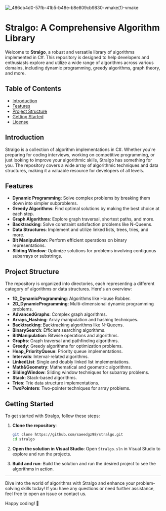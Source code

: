 ![_486cb4d0-57fb-41b5-b48e-b8e809cb9830-vmake(1)-vmake](https://github.com/user-attachments/assets/0492ef5f-6706-45b8-84a3-c052e3db24b7)

# Stralgo: A Comprehensive Algorithm Library

Welcome to **Stralgo**, a robust and versatile library of algorithms implemented in C#. This repository is designed to help developers and enthusiasts explore and utilize a wide range of algorithms across various domains, including dynamic programming, greedy algorithms, graph theory, and more.

## Table of Contents

- [Introduction](#introduction)
- [Features](#features)
- [Project Structure](#project-structure)
- [Getting Started](#getting-started)
- [License](#license)

## Introduction

Stralgo is a collection of algorithm implementations in C#. Whether you're preparing for coding interviews, working on competitive programming, or just looking to improve your algorithmic skills, Stralgo has something for you. The repository covers a wide array of algorithmic techniques and data structures, making it a valuable resource for developers of all levels.

## Features

- **Dynamic Programming**: Solve complex problems by breaking them down into simpler subproblems.
- **Greedy Algorithms**: Find optimal solutions by making the best choice at each step.
- **Graph Algorithms**: Explore graph traversal, shortest paths, and more.
- **Backtracking**: Solve constraint satisfaction problems like N-Queens.
- **Data Structures**: Implement and utilize linked lists, trees, tries, and more.
- **Bit Manipulation**: Perform efficient operations on binary representations.
- **Sliding Window**: Optimize solutions for problems involving contiguous subarrays or substrings.

## Project Structure

The repository is organized into directories, each representing a different category of algorithms or data structures. Here's an overview:

- **1D_DynamicProgramming**: Algorithms like House Robber.
- **2D_DynamicProgramming**: Multi-dimensional dynamic programming problems.
- **AdvancedGraphs**: Complex graph algorithms.
- **Arrays_Hashing**: Array manipulation and hashing techniques.
- **Backtracking**: Backtracking algorithms like N-Queens.
- **BinarySearch**: Efficient searching algorithms.
- **BitManipulation**: Bitwise operations and algorithms.
- **Graphs**: Graph traversal and pathfinding algorithms.
- **Greedy**: Greedy algorithms for optimization problems.
- **Heap_PriorityQueue**: Priority queue implementations.
- **Intervals**: Interval-related algorithms.
- **LinkedList**: Single and doubly linked list implementations.
- **Math&Geometry**: Mathematical and geometric algorithms.
- **SlidingWindow**: Sliding window techniques for subarray problems.
- **Stack**: Stack-based algorithms.
- **Tries**: Trie data structure implementations.
- **TwoPointers**: Two-pointer techniques for array problems.

## Getting Started

To get started with Stralgo, follow these steps:

1. **Clone the repository**:
    ```sh
    git clone https://github.com/saeedgz98/stralgo.git
    cd stralgo
    ```

2. **Open the solution in Visual Studio**:
    Open `Stralgo.sln` in Visual Studio to explore and run the projects.

3. **Build and run**:
    Build the solution and run the desired project to see the algorithms in action.

---

Dive into the world of algorithms with Stralgo and enhance your problem-solving skills today! If you have any questions or need further assistance, feel free to open an issue or contact us.

Happy coding! 🚀
